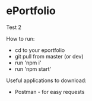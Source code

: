 # ePortfolio

Test 2

How to run:

 - cd to your eportfolio
 - git pull from master (or dev)
 - run 'npm i'
 - run 'npm start'
 
Useful applications to download:
 - Postman - for easy requests
